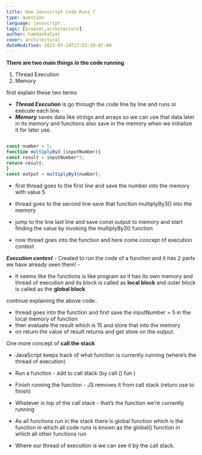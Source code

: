 ```yaml
---
title: How Javascript Code Runs ?
type: question
language: javascript
tags: [browser,architecture]
author: hamdankalyar
cover: architectural
dateModified: 2023‐07‐14T17:51:20−07:00
---
```

 
**There are two main things in the code running** 

 1. Thread Execution  	
 2. Memory

first explain these two terms 

 - ***Thread Execution*** is go through the code line by line and runs or execute each line.
 - ***Memory*** saves data like strings and arrays so we can use that data later  in its memory and functions also save in the memory  when we initialize it for later use.



  

```js

const number = 5; 
function multiplyBy3 (inputNumber){ 
const result = inputNumber*3; 
return result; 
} 
const output = multiplyBy3(number); 

```

 - first thread goes to the first line and save the number into the
    memory with value 5
    
 - thread goes to the second line save that function multiplyBy3() into the memory 
 - jump to the line last line and save const output to memory and start finding the value by invoking the multiplyBy3() function 
 - now thread goes into the function and here come concept of execution context 

***Execution context*** -   Created to run the code of a function and it has 2 parts we have already seen them! -

-   It seems like the functions is like program so it has its own memory and thread of execution and its block is called as **local block** and outer block is called as the **global block**

continue explaining the above code..

 - thread goes into the function and first save the inputNumber = 5 in the local memory of function 
 - then evaluate the result which is 15 and store that into the memory 
 - on return the value of result returns and get store on the output.

One more concept of **call the stack** 
-   JavaScript keeps track of what function is currently running (where’s the thread of execution)
    
-   Run a function - add to call stack (by call () fun )
    
-   Finish running the function - JS removes it from call stack (return use to finish)
    
-   Whatever is top of the call stack - that’s the function we’re currently running
    

-   As all functions run in the stack there is global function which is the function in which all code runs is known as the global() function in which all other functions run
    
-   Where our thread of execution is we can see it by the call stack.

